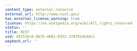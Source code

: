 ```yaml
---
content_type: external-resource
external_url: http://www.nist.gov/
has_external_license_warning: true
license: https://en.wikipedia.org/wiki/All_rights_reserved
status: ''
title: NIST
uid: d9151bc6-8b7b-4681-8352-278781454dc1
wayback_url: ''
---
```

